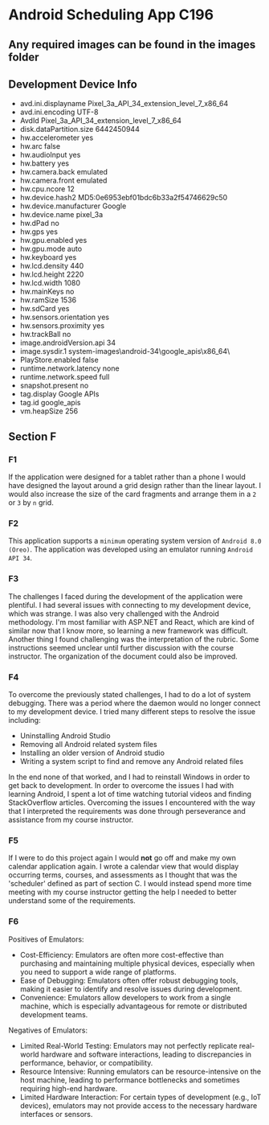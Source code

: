 # Android Scheduling App C196

## Any required images can be found in the images folder

## Development Device Info

- avd.ini.displayname      Pixel_3a_API_34_extension_level_7_x86_64
- avd.ini.encoding         UTF-8
- AvdId                    Pixel_3a_API_34_extension_level_7_x86_64
- disk.dataPartition.size  6442450944
- hw.accelerometer         yes
- hw.arc                   false
- hw.audioInput            yes
- hw.battery               yes
- hw.camera.back           emulated
- hw.camera.front          emulated
- hw.cpu.ncore             12
- hw.device.hash2          MD5:0e6953ebf01bdc6b33a2f54746629c50
- hw.device.manufacturer   Google
- hw.device.name           pixel_3a
- hw.dPad                  no
- hw.gps                   yes
- hw.gpu.enabled           yes
- hw.gpu.mode              auto
- hw.keyboard              yes
- hw.lcd.density           440
- hw.lcd.height            2220
- hw.lcd.width             1080
- hw.mainKeys              no
- hw.ramSize               1536
- hw.sdCard                yes
- hw.sensors.orientation   yes
- hw.sensors.proximity     yes
- hw.trackBall             no
- image.androidVersion.api 34
- image.sysdir.1           system-images\android-34\google_apis\x86_64\
- PlayStore.enabled        false
- runtime.network.latency  none
- runtime.network.speed    full
- snapshot.present         no
- tag.display              Google APIs
- tag.id                   google_apis
- vm.heapSize              256

## Section F

### F1

If the application were designed for a tablet rather than a phone I would have designed the layout around a grid design rather than the linear layout. I would also increase the size of the card fragments and arrange them in a `2` or `3` by `n` grid.

### F2

This application supports a `minimum` operating system version of `Android 8.0 (Oreo)`. The application was developed using an emulator running `Android API 34`.

### F3

The challenges I faced during the development of the application were plentiful. I had several issues with connecting to my development device, which was strange. I was also very challenged with the Android methodology. I'm most familiar with ASP.NET and React, which are kind of similar now that I know more, so learning a new framework was difficult. Another thing I found challenging was the interpretation of the rubric. Some instructions seemed unclear until further discussion with the course instructor. The organization of the document could also be improved.

### F4

To overcome the previously stated challenges, I had to do a lot of system debugging. There was a period where the daemon would no longer connect to my development device. I tried many different steps to resolve the issue including:

- Uninstalling Android Studio
- Removing all Android related system files
- Installing an older version of Android studio
- Writing a system script to find and remove any Android related files

In the end none of that worked, and I had to reinstall Windows in order to get back to development.
In order to overcome the issues I had with learning Android, I spent a lot of time watching tutorial videos and finding StackOverflow articles. Overcoming the issues I encountered with the way that I interpreted the requirements was done through perseverance and assistance from my course instructor.

### F5

If I were to do this project again I would **not** go off and make my own calendar application again. I wrote a calendar view that would display occurring terms, courses, and assessments as I thought that was the 'scheduler' defined as part of section C. I would instead spend more time meeting with my course instructor getting the help I needed to better understand some of the requirements.

### F6

Positives of Emulators:

- Cost-Efficiency: Emulators are often more cost-effective than purchasing and maintaining multiple physical devices, especially when you need to support a wide range of platforms.
- Ease of Debugging: Emulators often offer robust debugging tools, making it easier to identify and resolve issues during development.
- Convenience: Emulators allow developers to work from a single machine, which is especially advantageous for remote or distributed development teams.

Negatives of Emulators:

- Limited Real-World Testing: Emulators may not perfectly replicate real-world hardware and software interactions, leading to discrepancies in performance, behavior, or compatibility.
- Resource Intensive: Running emulators can be resource-intensive on the host machine, leading to performance bottlenecks and sometimes requiring high-end hardware.
- Limited Hardware Interaction: For certain types of development (e.g., IoT devices), emulators may not provide access to the necessary hardware interfaces or sensors.
